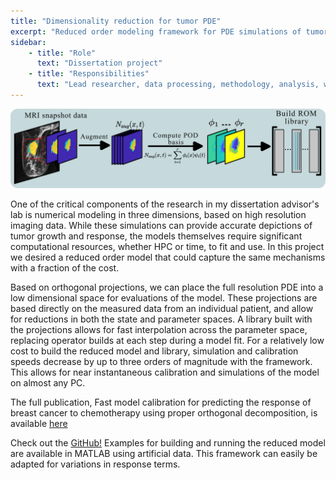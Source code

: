 ```yaml
---
title: "Dimensionality reduction for tumor PDE"
excerpt: "Reduced order modeling framework for PDE simulations of tumor growth and response to chemotherapy"
sidebar:
    - title: "Role"
      text: "Dissertation project"
    - title: "Responsibilities"
      text: "Lead researcher, data processing, methodology, analysis, writing"
---
```

![image](/assets/images/ROM_overview.png)

One of the critical components of the research in my dissertation advisor's lab is numerical modeling in three dimensions, based on high resolution imaging data. While these simulations can provide accurate depictions of tumor growth and response, the models themselves require significant computational resources, whether HPC or time, to fit and use. In this project we desired a reduced order model that could capture the same mechanisms with a fraction of the cost.

Based on orthogonal projections, we can place the full resolution PDE into a low dimensional space for evaluations of the model. These projections are based directly on the measured data from an individual patient, and allow for reductions in both the state and parameter spaces. A library built with the projections allows for fast interpolation across the parameter space, replacing operator builds at each step during a model fit. For a relatively low cost to build the reduced model and library, simulation and calibration speeds decrease by up to three orders of magnitude with the framework. This allows for near instantaneous calibration and simulations of the model on almost any PC.

The full publication, Fast model calibration for predicting the response of breast cancer to
chemotherapy using proper orthogonal decomposition, is available [here](https://doi.org/10.1016/j.jocs.2024.102400)

Check out the [GitHub!](https://github.com/cchristenson2/PODforTumors)
Examples for building and running the reduced model are available in MATLAB using artificial data. This framework can easily be adapted for variations in response terms.
